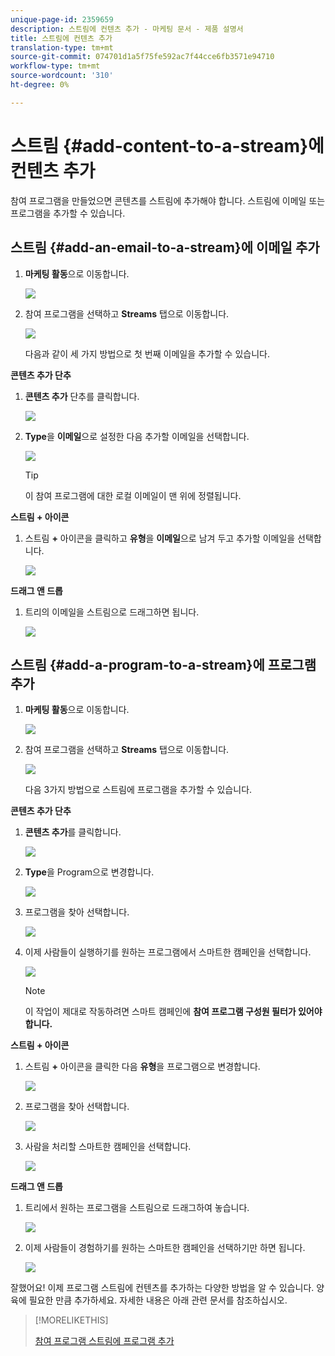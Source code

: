 ```yaml
---
unique-page-id: 2359659
description: 스트림에 컨텐츠 추가 - 마케팅 문서 - 제품 설명서
title: 스트림에 컨텐츠 추가
translation-type: tm+mt
source-git-commit: 074701d1a5f75fe592ac7f44cce6fb3571e94710
workflow-type: tm+mt
source-wordcount: '310'
ht-degree: 0%

---
```



# 스트림 {#add-content-to-a-stream}에 컨텐츠 추가

참여 프로그램을 만들었으면 콘텐츠를 스트림에 추가해야 합니다. 스트림에 이메일 또는 프로그램을 추가할 수 있습니다.

## 스트림 {#add-an-email-to-a-stream}에 이메일 추가

1. **마케팅 활동**&#x200B;으로 이동합니다.

   ![](assets/login-marketing-activities-1.png)

1. 참여 프로그램을 선택하고 **Streams** 탭으로 이동합니다.

   ![](assets/streamstab.jpg)

   다음과 같이 세 가지 방법으로 첫 번째 이메일을 추가할 수 있습니다.

**콘텐츠 추가 단추**

1. **콘텐츠 추가** 단추를 클릭합니다.

   ![](assets/addcontentbutton.jpg)

1. **Type**&#x200B;을 **이메일**&#x200B;으로 설정한 다음 추가할 이메일을 선택합니다.

   ![](assets/image2014-9-15-15-3a44-3a58.png)

   >[!TIP]
   >
   >이 참여 프로그램에 대한 로컬 이메일이 맨 위에 정렬됩니다.

**스트림 + 아이콘**

1. 스트림 **+** 아이콘을 클릭하고 **유형**&#x200B;을 **이메일**&#x200B;으로 남겨 두고 추가할 이메일을 선택합니다.

   ![](assets/image2014-9-15-15-3a45-3a25.png)

**드래그 앤 드롭**

1. 트리의 이메일을 스트림으로 드래그하면 됩니다.

   ![](assets/dragstreamcontent.jpg)

## 스트림 {#add-a-program-to-a-stream}에 프로그램 추가

1. **마케팅 활동**&#x200B;으로 이동합니다.

   ![](assets/login-marketing-activities-1.png)

1. 참여 프로그램을 선택하고 **Streams** 탭으로 이동합니다.

   ![](assets/streamstab.jpg)

   다음 3가지 방법으로 스트림에 프로그램을 추가할 수 있습니다.

**콘텐츠 추가 단추**

1. **콘텐츠 추가**&#x200B;를 클릭합니다.

   ![](assets/image2014-9-15-15-3a45-3a51.png)

1. **Type**&#x200B;을 Program으로 변경합니다.

   ![](assets/image2014-9-15-15-3a46-3a0.png)

1. 프로그램을 찾아 선택합니다.

   ![](assets/image2014-9-15-15-3a46-3a11.png)

1. 이제 사람들이 실행하기를 원하는 프로그램에서 스마트한 캠페인을 선택합니다.

   ![](assets/image2014-9-15-15-3a46-3a17.png)

   >[!NOTE]
   >
   >이 작업이 제대로 작동하려면 스마트 캠페인에 **참여 프로그램 구성원 필터가 있어야 합니다.**

**스트림 + 아이콘**

1. 스트림 **+** 아이콘을 클릭한 다음 **유형**&#x200B;을 프로그램으로 변경합니다.

   ![](assets/image2014-9-15-15-3a46-3a43.png)

1. 프로그램을 찾아 선택합니다.

   ![](assets/image2014-9-15-15-3a46-3a49.png)

1. 사람을 처리할 스마트한 캠페인을 선택합니다.

   ![](assets/image2014-9-15-15-3a46-3a54.png)

**드래그 앤 드롭**

1. 트리에서 원하는 프로그램을 스트림으로 드래그하여 놓습니다.

   ![](assets/streamcadence.jpg)

1. 이제 사람들이 경험하기를 원하는 스마트한 캠페인을 선택하기만 하면 됩니다.

   ![](assets/image2014-9-15-15-3a47-3a8.png)

잘했어요! 이제 프로그램 스트림에 컨텐츠를 추가하는 다양한 방법을 알 수 있습니다. 양육에 필요한 만큼 추가하세요. 자세한 내용은 아래 관련 문서를 참조하십시오.

>[!MORELIKETHIS]
>
>[참여 프로그램 스트림에 프로그램 추가](/help/marketo/product-docs/email-marketing/drip-nurturing/creating-an-engagement-program/adding-a-program-to-an-engagement-program-stream.md)
